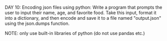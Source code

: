 DAY 10: Encoding json files using python:
Write a program that prompts the user to input their name, age, and favorite food. Take this input, format it into a dictionary, and then encode and save it to a file named "output.json" using the json.dumps function.


NOTE: only use built-in libraries of python (do not use pandas etc.)

